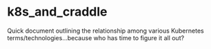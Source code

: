 # k8s_and_craddle
Quick document outlining the relationship among various Kubernetes terms/technologies...because who has time to figure it all out?
